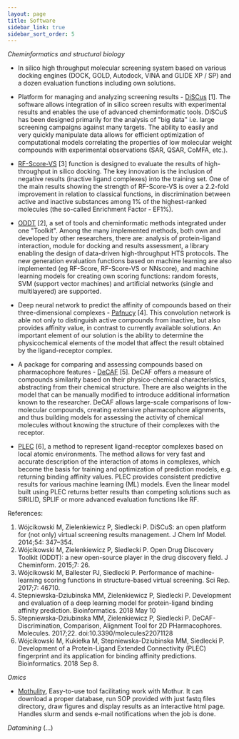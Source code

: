 ```yaml
---
layout: page
title: Software
sidebar_link: true
sidebar_sort_order: 5
---
```

*Cheminformatics and structural biology*
- In silico high throughput molecular screening system based on various docking engines (DOCK, GOLD, Autodock, VINA and GLIDE XP / SP) and a dozen evaluation functions including own solutions.

- Platform for managing and analyzing screening results - [DiSCus](https://github.com/mwojcikowski/discus) [1]. The software allows integration of in silico screen results with experimental results and enables the use of advanced cheminformatic tools. DiSCuS has been designed primarily for the analysis of "big data" i.e. large screening campaigns against many targets. The ability to easily and very quickly manipulate data allows for efficient optimization of computational models correlating the properties of low molecular weight compounds with experimental observations (SAR, QSAR, CoMFA, etc.).

- [RF-Score-VS](https://github.com/oddt/rfscorevs_binary) [3] function is designed to evaluate the results of high-throughput in silico docking. The key innovation is the inclusion of negative results (inactive ligand complexes) into the training set. One of the main results showing the strength of RF-Score-VS is over a 2.2-fold improvement in relation to classical functions, in discrimination between active and inactive substances among 1% of the highest-ranked molecules (the so-called Enrichment Factor - EF1%).

- [ODDT](https://github.com/oddt/oddt) [2], a set of tools and cheminformatic methods integrated under one "Toolkit". Among the many implemented methods, both own and developed by other researchers, there are: analysis of protein-ligand interaction, module for docking and results assessment, a library enabling the design of data-driven high-throughput HTS protocols. The new generation evaluation functions based on machine learning are also implemented (eg RF-Score, RF-Score-VS or NNscore), and machine learning models for creating own scoring functions: random forests, SVM (support vector machines) and artificial networks (single and multilayered) are supported.

- Deep neural network to predict the affinity of compounds based on their three-dimensional complexes - [Pafnucy](https://gitlab.com/cheminfIBB/pafnucy) [4]. This convolution network is able not only to distinguish active compounds from inactive, but also provides affinity value, in contrast to currently available solutions. An important element of our solution is the ability to determine the physicochemical elements of the model that affect the result obtained by the ligand-receptor complex.

- A package for comparing and assessing compounds based on pharmacophore features - [DeCAF](https://bitbucket.org/marta-sd/decaf.git) [5]. DeCAF offers a measure of compounds similarity based on their physico-chemical characteristics, abstracting from their chemical structure. There are also weights in the model that can be manually modified to introduce additional information known to the researcher. DeCAF allows large-scale comparisons of low-molecular compounds, creating extensive pharmacophore alignments, and thus building models for assessing the activity of chemical molecules without knowing the structure of their complexes with the receptor.

- [PLEC](https://github.com/oddt/notebooks/blob/master/PLEC_fingerprints.ipynb) [6], a method to represent ligand-receptor complexes based on local atomic environments. The method allows for very fast and accurate description of the interaction of atoms in complexes, which become the basis for training and optimization of prediction models, e.g. returning binding affinity values. PLEC provides consistent predictive results for various machine learning (ML) models. Even the linear model built using PLEC returns better results than competing solutions such as SIRILID, SPLIF or more advanced evaluation functions like RF.

References:
1. 	Wójcikowski M, Zielenkiewicz P, Siedlecki P. DiSCuS: an open platform for (not only) virtual screening results management. J Chem Inf Model. 2014;54: 347–354.
2. 	Wójcikowski M, Zielenkiewicz P, Siedlecki P. Open Drug Discovery Toolkit (ODDT): a new open-source player in the drug discovery field. J Cheminform. 2015;7: 26.
3. 	Wójcikowski M, Ballester PJ, Siedlecki P. Performance of machine-learning scoring functions in structure-based virtual screening. Sci Rep. 2017;7: 46710.
4. 	Stepniewska-Dziubinska MM, Zielenkiewicz P, Siedlecki P. Development and evaluation of a deep learning model for protein-ligand binding affinity prediction. Bioinformatics. 2018 May 10
5. 	Stepniewska-Dziubinska MM, Zielenkiewicz P, Siedlecki P. DeCAF-Discrimination, Comparison, Alignment Tool for 2D PHarmacophores. Molecules. 2017;22. doi:10.3390/molecules22071128
6. 	Wójcikowski M, Kukiełka M, Stepniewska-Dziubinska MM, Siedlecki P. Development of a Protein-Ligand Extended Connectivity (PLEC) fingerprint and its application for binding affinity predictions. Bioinformatics. 2018 Sep 8.

*Omics*

- [Mothulity](https://dizak.github.io/mothulity/), Easy-to-use tool facilitating work with Mothur. It can download a proper database, run SOP provided with just fastq files directory, draw figures and display results as an interactive html page. Handles slurm and sends e-mail notifications when the job is done.

*Datamining*
(...)
